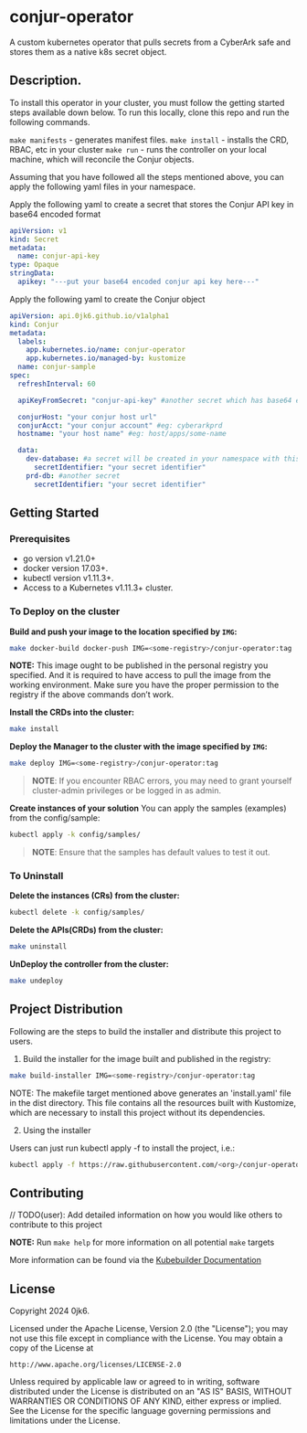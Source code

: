 # conjur-operator
A custom kubernetes operator that pulls secrets from a CyberArk safe and stores them as a native k8s secret object.

## Description.
To install this operator in your cluster, you must follow the getting started steps available down below.
To run this locally, clone this repo and run the following commands.

`make manifests` - generates manifest files.
`make install` - installs the CRD, RBAC, etc in your cluster
`make run` - runs the controller on your local machine, which will reconcile the Conjur objects.

Assuming that you have followed all the steps mentioned above, you can apply the following yaml files in your namespace.

Apply the following yaml to create a secret that stores the Conjur API key in base64 encoded format
```yaml
apiVersion: v1
kind: Secret
metadata:
  name: conjur-api-key
type: Opaque
stringData:
  apikey: "---put your base64 encoded conjur api key here---"
```

Apply the following yaml to create the Conjur object
```yaml
apiVersion: api.0jk6.github.io/v1alpha1
kind: Conjur
metadata:
  labels:
    app.kubernetes.io/name: conjur-operator
    app.kubernetes.io/managed-by: kustomize
  name: conjur-sample
spec:
  refreshInterval: 60

  apiKeyFromSecret: "conjur-api-key" #another secret which has base64 encoded conjur api key

  conjurHost: "your conjur host url"
  conjurAcct: "your conjur account" #eg: cyberarkprd
  hostname: "your host name" #eg: host/apps/some-name

  data:
    dev-database: #a secret will be created in your namespace with this name storing the value of the secretIdentfier
      secretIdentifier: "your secret identifier"
    prd-db: #another secret
      secretIdentifier: "your secret identifier"
```

## Getting Started

### Prerequisites
- go version v1.21.0+
- docker version 17.03+.
- kubectl version v1.11.3+.
- Access to a Kubernetes v1.11.3+ cluster.

### To Deploy on the cluster
**Build and push your image to the location specified by `IMG`:**

```sh
make docker-build docker-push IMG=<some-registry>/conjur-operator:tag
```

**NOTE:** This image ought to be published in the personal registry you specified.
And it is required to have access to pull the image from the working environment.
Make sure you have the proper permission to the registry if the above commands don’t work.

**Install the CRDs into the cluster:**

```sh
make install
```

**Deploy the Manager to the cluster with the image specified by `IMG`:**

```sh
make deploy IMG=<some-registry>/conjur-operator:tag
```

> **NOTE**: If you encounter RBAC errors, you may need to grant yourself cluster-admin
privileges or be logged in as admin.

**Create instances of your solution**
You can apply the samples (examples) from the config/sample:

```sh
kubectl apply -k config/samples/
```

>**NOTE**: Ensure that the samples has default values to test it out.

### To Uninstall
**Delete the instances (CRs) from the cluster:**

```sh
kubectl delete -k config/samples/
```

**Delete the APIs(CRDs) from the cluster:**

```sh
make uninstall
```

**UnDeploy the controller from the cluster:**

```sh
make undeploy
```

## Project Distribution

Following are the steps to build the installer and distribute this project to users.

1. Build the installer for the image built and published in the registry:

```sh
make build-installer IMG=<some-registry>/conjur-operator:tag
```

NOTE: The makefile target mentioned above generates an 'install.yaml'
file in the dist directory. This file contains all the resources built
with Kustomize, which are necessary to install this project without
its dependencies.

2. Using the installer

Users can just run kubectl apply -f <URL for YAML BUNDLE> to install the project, i.e.:

```sh
kubectl apply -f https://raw.githubusercontent.com/<org>/conjur-operator/<tag or branch>/dist/install.yaml
```

## Contributing
// TODO(user): Add detailed information on how you would like others to contribute to this project

**NOTE:** Run `make help` for more information on all potential `make` targets

More information can be found via the [Kubebuilder Documentation](https://book.kubebuilder.io/introduction.html)

## License

Copyright 2024 0jk6.

Licensed under the Apache License, Version 2.0 (the "License");
you may not use this file except in compliance with the License.
You may obtain a copy of the License at

    http://www.apache.org/licenses/LICENSE-2.0

Unless required by applicable law or agreed to in writing, software
distributed under the License is distributed on an "AS IS" BASIS,
WITHOUT WARRANTIES OR CONDITIONS OF ANY KIND, either express or implied.
See the License for the specific language governing permissions and
limitations under the License.

